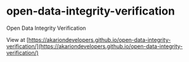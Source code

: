 # open-data-integrity-verification
Open Data Integrity Verification

View at [https://akariondevelopers.github.io/open-data-integrity-verification/](https://akariondevelopers.github.io/open-data-integrity-verification/)